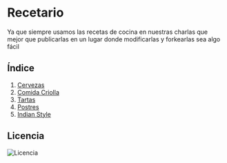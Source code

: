 Recetario
=========

Ya que siempre usamos las recetas de cocina en nuestras charlas que mejor que publicarlas en un lugar donde modificarlas y forkearlas sea algo fácil

## Índice
1. [Cervezas](https://github.com/alvarmaciel/recetario/tree/master/Cervezas)
2. [Comida Criolla](https://github.com/alvarmaciel/recetario/tree/master/Criolla)
3. [Tartas](https://github.com/alvarmaciel/recetario/tree/master/Tartas)
4. [Postres](https://github.com/vdifiore/recetario/tree/master/postres)
5. [Indian Style](https://github.com/alvarmaciel/recetario/tree/master/Indian%20style)

## Licencia
![Licencia](http://www.creativecommons.org.ar/media/uploads/licencias/by-sa-125px.png "Licencia")
